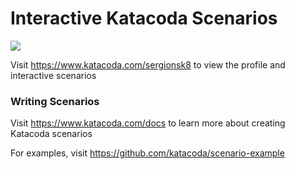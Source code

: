 # Interactive Katacoda Scenarios

[![](http://shields.katacoda.com/katacoda/sergionsk8/count.svg)](https://www.katacoda.com/sergionsk8 "Get your profile on Katacoda.com")

Visit https://www.katacoda.com/sergionsk8 to view the profile and interactive scenarios

### Writing Scenarios
Visit https://www.katacoda.com/docs to learn more about creating Katacoda scenarios

For examples, visit https://github.com/katacoda/scenario-example

